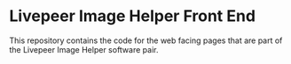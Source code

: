 # Livepeer Image Helper Front End

This repository contains the code for the web facing pages that are part of the Livepeer Image Helper software pair.
